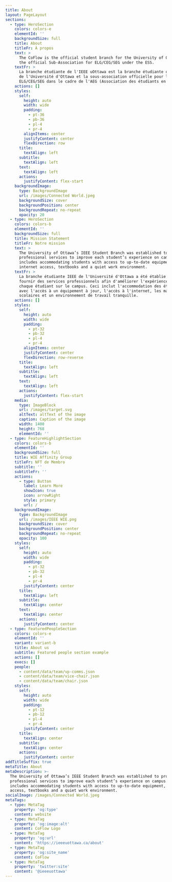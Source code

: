 ```yaml
---
title: About
layout: PageLayout
sections:
  - type: HeroSection
    colors: colors-e
    elementId: ''
    backgroundSize: full
    title: About
    titleFr: À propos
    text: >
      The CoFlow is the official student branch for the University of Ottawa and
      the official Sub-Association for ELG/CEG/SEG under the ESS.
    textFr: >
      La branche étudiante de l'IEEE uOttawa est la branche étudiante officielle
      de l'Université d'Ottawa et la sous-association officielle pour les
      ELG/CEG/SEG dans le cadre de l'AEG (Association des étudiants en génie).
    actions: []
    styles:
      self:
        height: auto
        width: wide
        padding:
          - pt-36
          - pb-36
          - pl-4
          - pr-4
        alignItems: center
        justifyContent: center
        flexDirection: row
      title:
        textAlign: left
      subtitle:
        textAlign: left
      text:
        textAlign: left
      actions:
        justifyContent: flex-start
    backgroundImage:
      type: BackgroundImage
      url: /images/Connected World.jpeg
      backgroundSize: cover
      backgroundPosition: center
      backgroundRepeat: no-repeat
      opacity: 20
  - type: HeroSection
    colors: colors-b
    elementId: ''
    backgroundSize: full
    title: Mission Statement
    titleFr: Notre mission
    text: >
      The University of Ottawa’s IEEE Student Branch was established to provide
      professional services to improve each student’s experience on campus. This
      includes accommodating students with access to up-to-date equipment,
      internet access, textbooks and a quiet work environment.
    textFr: >
      La branche étudiante IEEE de l'Université d'Ottawa a été établie pour
      fournir des services professionnels afin d'améliorer l'expérience de
      chaque étudiant sur le campus. Ceci inclut l'accommodation des étudiants
      avec l'accès à un équipement à jour, l'accès à l'internet, les manuels
      scolaires et un environnement de travail tranquille.
    actions: []
    styles:
      self:
        height: auto
        width: wide
        padding:
          - pt-32
          - pb-32
          - pl-4
          - pr-4
        alignItems: center
        justifyContent: center
        flexDirection: row-reverse
      title:
        textAlign: left
      subtitle:
        textAlign: left
      text:
        textAlign: left
      actions:
        justifyContent: flex-start
    media:
      type: ImageBlock
      url: /images/target.svg
      altText: altText of the image
      caption: Caption of the image
      width: 1400
      height: 768
      elementId: ''
  - type: FeatureHighlightSection
    colors: colors-b
    elementId: ''
    backgroundSize: full
    title: WIE Affinity Group
    titleFr: NFT de Membro
    subtitle: ''
    subtitleFr: ''
    actions:
      - type: Button
        label: Learn More
        showIcon: true
        icon: arrowRight
        style: primary
        url: /
    backgroundImage:
      type: BackgroundImage
      url: /images/IEEE WIE.png
      backgroundSize: cover
      backgroundPosition: center
      backgroundRepeat: no-repeat
      opacity: 100
    styles:
      self:
        height: auto
        width: wide
        padding:
          - pt-32
          - pb-32
          - pl-4
          - pr-4
        justifyContent: center
      title:
        textAlign: left
      subtitle:
        textAlign: center
      text:
        textAlign: center
      actions:
        justifyContent: center
  - type: FeaturedPeopleSection
    colors: colors-e
    elementId: ''
    variant: variant-b
    title: About us
    subtitle: Featured people section example
    actions: []
    execs: []
    people:
      - content/data/team/vp-comms.json
      - content/data/team/vice-chair.json
      - content/data/team/chair.json
    styles:
      self:
        height: auto
        width: wide
        padding:
          - pt-12
          - pb-12
          - pl-4
          - pr-4
        justifyContent: center
      title:
        textAlign: center
      subtitle:
        textAlign: center
      actions:
        justifyContent: center
addTitleSuffix: true
metaTitle: About
metaDescription: >-
  The University of Ottawa’s IEEE Student Branch was established to provide
  professional services to improve each student’s experience on campus. This
  includes accommodating students with access to up-to-date equipment, internet
  access, textbooks and a quiet work environment.
socialImage: /images/Connected World.jpeg
metaTags:
  - type: MetaTag
    property: 'og:type'
    content: website
  - type: MetaTag
    property: 'og:image:alt'
    content: CoFlow Logo
  - type: MetaTag
    property: 'og:url'
    content: 'https://ieeeuottawa.ca/about'
  - type: MetaTag
    property: 'og:site_name'
    content: CoFlow
  - type: MetaTag
    property: 'twitter:site'
    content: '@ieeeuottawa'
---
```

